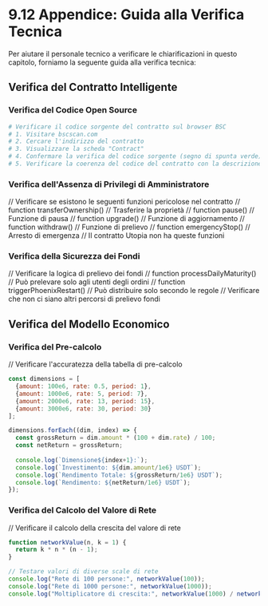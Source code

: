 # 9.12 Appendice: Guida alla Verifica Tecnica

Per aiutare il personale tecnico a verificare le chiarificazioni in questo capitolo, forniamo la seguente guida alla verifica tecnica:

## Verifica del Contratto Intelligente

### Verifica del Codice Open Source
```bash
# Verificare il codice sorgente del contratto sul browser BSC
# 1. Visitare bscscan.com
# 2. Cercare l'indirizzo del contratto
# 3. Visualizzare la scheda "Contract"
# 4. Confermare la verifica del codice sorgente (segno di spunta verde)
# 5. Verificare la coerenza del codice del contratto con la descrizione del whitepaper
```

### Verifica dell'Assenza di Privilegi di Amministratore
// Verificare se esistono le seguenti funzioni pericolose nel contratto
// function transferOwnership() // Trasferire la proprietà
// function pause() // Funzione di pausa
// function upgrade() // Funzione di aggiornamento
// function withdraw() // Funzione di prelievo
// function emergencyStop() // Arresto di emergenza
// Il contratto Utopia non ha queste funzioni

### Verifica della Sicurezza dei Fondi
// Verificare la logica di prelievo dei fondi
// function processDailyMaturity() // Può prelevare solo agli utenti degli ordini
// function triggerPhoenixRestart() // Può distribuire solo secondo le regole
// Verificare che non ci siano altri percorsi di prelievo fondi

## Verifica del Modello Economico

### Verifica del Pre-calcolo
// Verificare l'accuratezza della tabella di pre-calcolo
```javascript
const dimensions = [
  {amount: 100e6, rate: 0.5, period: 1},
  {amount: 1000e6, rate: 5, period: 7},
  {amount: 2000e6, rate: 13, period: 15},
  {amount: 3000e6, rate: 30, period: 30}
];

dimensions.forEach((dim, index) => {
  const grossReturn = dim.amount * (100 + dim.rate) / 100;
  const netReturn = grossReturn;
  
  console.log(`Dimensione${index+1}:`);
  console.log(`Investimento: ${dim.amount/1e6} USDT`);
  console.log(`Rendimento Totale: ${grossReturn/1e6} USDT`);
  console.log(`Rendimento: ${netReturn/1e6} USDT`);
});
```

### Verifica del Calcolo del Valore di Rete
// Verificare il calcolo della crescita del valore di rete
```javascript
function networkValue(n, k = 1) {
  return k * n * (n - 1);
}

// Testare valori di diverse scale di rete
console.log("Rete di 100 persone:", networkValue(100));
console.log("Rete di 1000 persone:", networkValue(1000));
console.log("Moltiplicatore di crescita:", networkValue(1000) / networkValue(100));
```